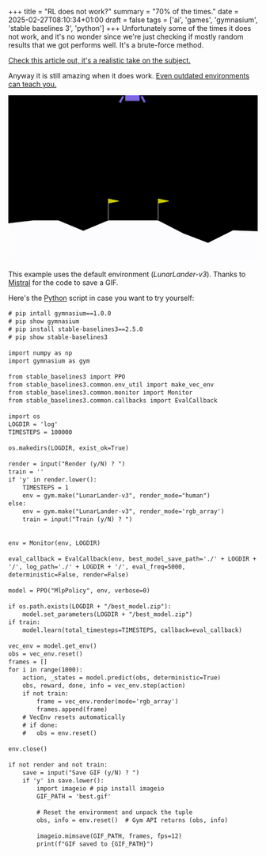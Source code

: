 +++
title = "RL does not work?"
summary = "70% of the times."
date = 2025-02-27T08:10:34+01:00
draft = false
tags = ['ai', 'games', 'gymnasium', 'stable baselines 3', 'python']
+++
Unfortunately some of the times it does not work, and it's no wonder since we're just checking if mostly random results that we got performs well. It's a brute-force method.

[Check this article out, it's a realistic take on the subject.](https://www.alexirpan.com/2018/02/14/rl-hard.html)

Anyway it is still amazing when it does work. [Even outdated environments can teach you.](https://towardsdatascience.com/how-to-train-an-ai-to-play-any-game-f1489f3bc5c/)

![A mostly working example.](best2.gif)

This example uses the default environment (*LunarLander-v3*). Thanks to [Mistral](https://chat.mistral.ai/chat) for the code to save a GIF.

Here's the [Python](https://www.python.org/) script in case you want to try yourself:

```
# pip intall gymnasium==1.0.0
# pip show gymnasium
# pip install stable-baselines3==2.5.0
# pip show stable-baselines3

import numpy as np
import gymnasium as gym

from stable_baselines3 import PPO
from stable_baselines3.common.env_util import make_vec_env
from stable_baselines3.common.monitor import Monitor
from stable_baselines3.common.callbacks import EvalCallback

import os
LOGDIR = 'log'
TIMESTEPS = 100000

os.makedirs(LOGDIR, exist_ok=True)

render = input("Render (y/N) ? ")
train = ''
if 'y' in render.lower():
    TIMESTEPS = 1
    env = gym.make("LunarLander-v3", render_mode="human")
else:
    env = gym.make("LunarLander-v3", render_mode='rgb_array')
    train = input("Train (y/N) ? ")
    
                             
env = Monitor(env, LOGDIR)

eval_callback = EvalCallback(env, best_model_save_path='./' + LOGDIR + '/', log_path='./' + LOGDIR + '/', eval_freq=5000, deterministic=False, render=False)

model = PPO("MlpPolicy", env, verbose=0)

if os.path.exists(LOGDIR + "/best_model.zip"):
    model.set_parameters(LOGDIR + "/best_model.zip")
if train:
    model.learn(total_timesteps=TIMESTEPS, callback=eval_callback)

vec_env = model.get_env()
obs = vec_env.reset()
frames = []
for i in range(1000):
    action, _states = model.predict(obs, deterministic=True)
    obs, reward, done, info = vec_env.step(action)
    if not train:
        frame = vec_env.render(mode='rgb_array')
        frames.append(frame)
    # VecEnv resets automatically
    # if done:
    #   obs = env.reset()

env.close()

if not render and not train:
    save = input("Save GIF (y/N) ? ")
    if 'y' in save.lower():
        import imageio # pip install imageio
        GIF_PATH = 'best.gif'
        
        # Reset the environment and unpack the tuple
        obs, info = env.reset()  # Gym API returns (obs, info)
    
        imageio.mimsave(GIF_PATH, frames, fps=12)
        print(f"GIF saved to {GIF_PATH}")
```

